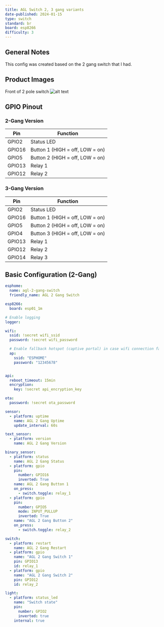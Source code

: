```yaml
---
title: AGL Switch 2, 3 gang variants
date-published: 2024-01-15
type: switch
standard: br
board: esp8266
difficulty: 3
---
```


## General Notes

This config was created based on the 2 gang switch that I had.

## Product Images

Front of 2 pole switch
![alt text](/agl_1106062.png "Front of 3 pole switch")

## GPIO Pinout

### 2-Gang Version

| Pin    | Function                        |
| ------ | ------------------------------- |
| GPIO2  | Status LED                      |
| GPIO16 | Button 1 (HIGH = off, LOW = on) |
| GPIO5  | Button 2 (HIGH = off, LOW = on) |
| GPIO13 | Relay 1                         |
| GPIO12 | Relay 2                         |

### 3-Gang Version

| Pin    | Function                        |
| ------ | ------------------------------- |
| GPIO2  | Status LED                      |
| GPIO16 | Button 1 (HIGH = off, LOW = on) |
| GPIO5  | Button 2 (HIGH = off, LOW = on) |
| GPIO4  | Button 3 (HIGH = off, LOW = on) |
| GPIO13 | Relay 1                         |
| GPIO12 | Relay 2                         |
| GPIO14 | Relay 3                         |

## Basic Configuration (2-Gang)

```yaml
esphome:
  name: agl-2-gang-switch
  friendly_name: AGL 2 Gang Switch

esp8266:
  board: esp01_1m

# Enable logging
logger:

wifi:
  ssid: !secret wifi_ssid
  password: !secret wifi_password

  # Enable fallback hotspot (captive portal) in case wifi connection fails
  ap:
    ssid: "ESPHOME"
    password: "12345678"


api:
  reboot_timeout: 15min
  encryption:
    key: !secret api_encryption_key

ota:
  password: !secret ota_password

sensor:
  - platform: uptime
    name: AGL 2 Gang Uptime
    update_interval: 60s

text_sensor:
  - platform: version
    name: AGL 2 Gang Version

binary_sensor:
  - platform: status
    name: AGL 2 Gang Status
  - platform: gpio
    pin:
      number: GPIO16
      inverted: True
    name: AGL 2 Gang Button 1
    on_press:
      - switch.toggle: relay_1
  - platform: gpio
    pin:
      number: GPIO5
      mode: INPUT_PULLUP
      inverted: True
    name: "AGL 2 Gang Button 2"
    on_press:
      - switch.toggle: relay_2

switch:
  - platform: restart
    name: AGL 2 Gang Restart
  - platform: gpio
    name: "AGL 2 Gang Switch 1"
    pin: GPIO13
    id: relay_1
  - platform: gpio
    name: "AGL 2 Gang Switch 2"
    pin: GPIO12
    id: relay_2

light:
  - platform: status_led
    name: "Switch state"
    pin:
      number: GPIO2
      inverted: true
    internal: true
```
